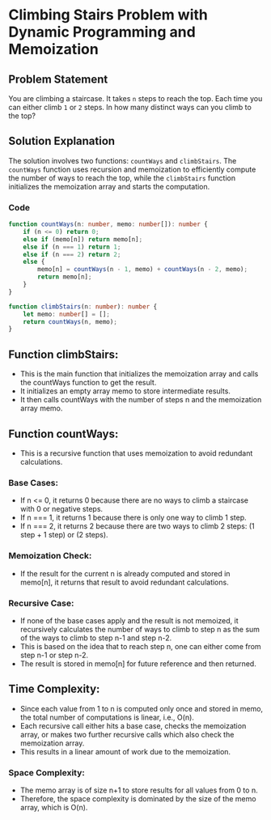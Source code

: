 # Climbing Stairs Problem with Dynamic Programming and Memoization

## Problem Statement

You are climbing a staircase. It takes `n` steps to reach the top. Each time you can either climb `1` or `2` steps. In how many distinct ways can you climb to the top?

## Solution Explanation

The solution involves two functions: `countWays` and `climbStairs`. The `countWays` function uses recursion and memoization to efficiently compute the number of ways to reach the top, while the `climbStairs` function initializes the memoization array and starts the computation.

### Code

```typescript
function countWays(n: number, memo: number[]): number {
    if (n <= 0) return 0;
    else if (memo[n]) return memo[n];
    else if (n === 1) return 1;
    else if (n === 2) return 2;
    else {
        memo[n] = countWays(n - 1, memo) + countWays(n - 2, memo);
        return memo[n];
    }
}

function climbStairs(n: number): number {
    let memo: number[] = [];
    return countWays(n, memo);
}
```
## Function climbStairs:
- This is the main function that initializes the memoization array and calls the countWays function to get the result.
- It initializes an empty array memo to store intermediate results.
- It then calls countWays with the number of steps n and the memoization array memo.
## Function countWays:
- This is a recursive function that uses memoization to avoid redundant calculations.
### Base Cases:
- If n <= 0, it returns 0 because there are no ways to climb a staircase with 0 or negative steps.
- If n === 1, it returns 1 because there is only one way to climb 1 step.
- If n === 2, it returns 2 because there are two ways to climb 2 steps: (1 step + 1 step) or (2 steps).
### Memoization Check:
- If the result for the current n is already computed and stored in memo[n], it returns that result to avoid redundant calculations.
### Recursive Case:
- If none of the base cases apply and the result is not memoized, it recursively calculates the number of ways to climb to step n as the sum of the ways to climb to step n-1 and step n-2. 
- This is based on the idea that to reach step n, one can either come from step n-1 or step n-2.
- The result is stored in memo[n] for future reference and then returned.
## Time Complexity:
- Since each value from 1 to n is computed only once and stored in memo, the total number of computations is linear, i.e., O(n). 
- Each recursive call either hits a base case, checks the memoization array, or makes two further recursive calls which also check the memoization array. 
- This results in a linear amount of work due to the memoization.
### Space Complexity:
- The memo array is of size n+1 to store results for all values from 0 to n.
- Therefore, the space complexity is dominated by the size of the memo array, which is O(n).